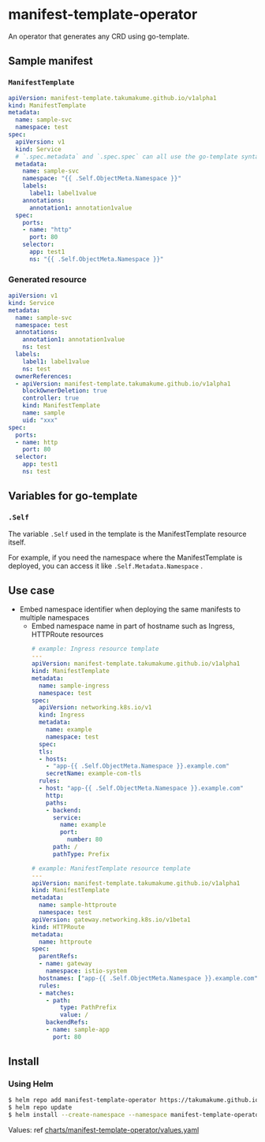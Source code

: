 # manifest-template-operator

An operator that generates any CRD using go-template.

## Sample manifest

### `ManifestTemplate`

```yaml
apiVersion: manifest-template.takumakume.github.io/v1alpha1
kind: ManifestTemplate
metadata:
  name: sample-svc
  namespace: test
spec:
  apiVersion: v1
  kind: Service
  # `.spec.metadata` and `.spec.spec` can all use the go-template syntax.
  metadata:
    name: sample-svc
    namespace: "{{ .Self.ObjectMeta.Namespace }}"
    labels:
      label1: label1value
    annotations:
      annotation1: annotation1value
  spec:
    ports:
    - name: "http"
      port: 80
    selector:
      app: test1
      ns: "{{ .Self.ObjectMeta.Namespace }}"
```

### Generated resource

```yaml
apiVersion: v1
kind: Service
metadata:
  name: sample-svc
  namespace: test
  annotations:
    annotation1: annotation1value
    ns: test
  labels:
    label1: label1value
    ns: test
  ownerReferences:
  - apiVersion: manifest-template.takumakume.github.io/v1alpha1
    blockOwnerDeletion: true
    controller: true
    kind: ManifestTemplate
    name: sample
    uid: "xxx"
spec:
  ports:
  - name: http
    port: 80
  selector:
    app: test1
    ns: test
```

## Variables for go-template

### `.Self`

The variable `.Self` used in the template is the ManifestTemplate resource itself.

For example, if you need the namespace where the ManifestTemplate is deployed, you can access it like `.Self.Metadata.Namespace` .

## Use case

- Embed namespace identifier when deploying the same manifests to multiple namespaces
  - Embed namespace name in part of hostname such as Ingress, HTTPRoute resources
    ```yaml
    # example: Ingress resource template
    ---
    apiVersion: manifest-template.takumakume.github.io/v1alpha1
    kind: ManifestTemplate
    metadata:
      name: sample-ingress
      namespace: test
    spec:
      apiVersion: networking.k8s.io/v1
      kind: Ingress
      metadata:
        name: example
        namespace: test
      spec:
      tls:
      - hosts:
        - "app-{{ .Self.ObjectMeta.Namespace }}.example.com"
        secretName: example-com-tls
      rules:
      - host: "app-{{ .Self.ObjectMeta.Namespace }}.example.com"
        http:
        paths:
        - backend:
          service:
            name: example
            port:
              number: 80
          path: /
          pathType: Prefix
    ```
    ```yaml
    # example: ManifestTemplate resource template
    ---
    apiVersion: manifest-template.takumakume.github.io/v1alpha1
    kind: ManifestTemplate
    metadata:
      name: sample-httproute
      namespace: test
    apiVersion: gateway.networking.k8s.io/v1beta1
    kind: HTTPRoute
    metadata:
      name: httproute
    spec:
      parentRefs:
      - name: gateway
        namespace: istio-system
      hostnames: ["app-{{ .Self.ObjectMeta.Namespace }}.example.com"]
      rules:
      - matches:
        - path:
            type: PathPrefix
            value: /
        backendRefs:
        - name: sample-app
          port: 80
    ```

## Install

### Using Helm

```sh
$ helm repo add manifest-template-operator https://takumakume.github.io/manifest-template-operator/charts
$ helm repo update
$ helm install --create-namespace --namespace manifest-template-operator-system manifest-template-operator manifest-template-operator/manifest-template-operator
```

Values: ref [charts/manifest-template-operator/values.yaml](https://github.com/takumakume/manifest-template-operator/blob/main/charts/manifest-template-operator/values.yaml)
